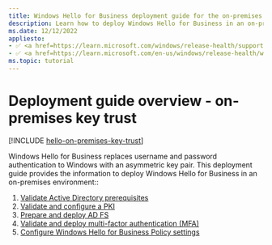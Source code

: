 ```yaml
---
title: Windows Hello for Business deployment guide for the on-premises key trust model
description: Learn how to deploy Windows Hello for Business in an on-premises, key trust model.
ms.date: 12/12/2022
appliesto: 
- ✅ <a href=https://learn.microsoft.com/windows/release-health/supported-versions-windows-client target=_blank>Windows 10 and later</a>
- ✅ <a href=https://learn.microsoft.com/en-us/windows/release-health/windows-server-release-info target=_blank>Windows Server 2016 and later</a>
ms.topic: tutorial
---
```

# Deployment guide overview - on-premises key trust

[!INCLUDE [hello-on-premises-key-trust](../../includes/hello-on-premises-key-trust.md)]

Windows Hello for Business replaces username and password authentication to Windows with an asymmetric key pair. This deployment guide provides the information to deploy Windows Hello for Business in an on-premises environment::

1. [Validate Active Directory prerequisites](hello-key-trust-validate-ad-prereq.md)
1. [Validate and configure a PKI](hello-key-trust-validate-pki.md)
1. [Prepare and deploy AD FS](hello-key-trust-adfs.md)
1. [Validate and deploy multi-factor authentication (MFA)](hello-key-trust-validate-deploy-mfa.md)
1. [Configure Windows Hello for Business Policy settings](hello-key-trust-policy-settings.md)